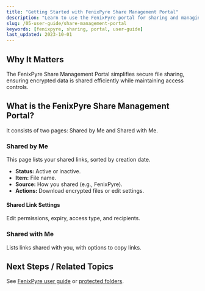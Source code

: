```yaml
---
title: "Getting Started with FenixPyre Share Management Portal"
description: "Learn to use the FenixPyre portal for sharing and managing encrypted files securely."
slug: /05-user-guide/share-management-portal
keywords: [fenixpyre, sharing, portal, user-guide]
last_updated: 2023-10-01
---
```


## Why It Matters
The FenixPyre Share Management Portal simplifies secure file sharing, ensuring encrypted data is shared efficiently while maintaining access controls.

## What is the FenixPyre Share Management Portal?
It consists of two pages: Shared by Me and Shared with Me.

### Shared by Me
This page lists your shared links, sorted by creation date.
- **Status:** Active or inactive.
- **Item:** File name.
- **Source:** How you shared (e.g., FenixPyre).
- **Actions:** Download encrypted files or edit settings.
<!-- IMG: ./media/user-guide/shared-by-me.png | Alt: Shared by Me portal view -->

#### Shared Link Settings
Edit permissions, expiry, access type, and recipients.

### Shared with Me
Lists links shared with you, with options to copy links.

## Next Steps / Related Topics
See [FenixPyre user guide](05-user-guide/index.md) or [protected folders](03-setup-&-installation/protected-folders.md).